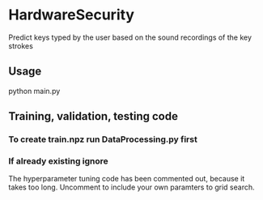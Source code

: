# HardwareSecurity
Predict keys typed by the user based on the sound recordings of the key strokes

## Usage
python main.py

## Training, validation, testing code
### To create train.npz run DataProcessing.py first 
### If already existing ignore

The hyperparameter tuning code has been commented out, because it takes too long.
Uncomment to include your own paramters to grid search.
